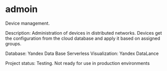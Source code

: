 # admoin
Device management.

Description: Administration of devices in distributed networks. Devices get the configuration from the cloud database and apply it based on assigned groups.

Database: Yandex Data Base Serverless
Visualization: Yandex DataLance

Project status: Testing. Not ready for use in production environments
